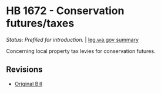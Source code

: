 # HB 1672 - Conservation futures/taxes
*Status: Prefiled for introduction.* | [leg.wa.gov summary](https://app.leg.wa.gov/billsummary?BillNumber=1672&Year=2021)

Concerning local property tax levies for conservation futures.

## Revisions
* [Original Bill](1/)